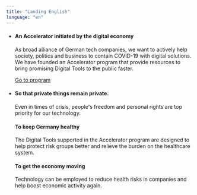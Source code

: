 ```yaml
---
title: "Landing English"
language: "en"
---
```


- #### An Accelerator initiated by the digital economy

  As broad alliance of German tech companies, we want to actively help society, politics and business to contain COVID-19 with digital solutions. We have founded an Accelerator program that provide resources to bring promising Digital Tools to the public faster.

  [Go to program](/en/program)

- #### So that private things remain private.

  Even in times of crisis, people's freedom and personal rights are top priority for our technology.

  #### To keep Germany healthy

  The Digital Tools supported in the Accelerator program are designed to help protect risk groups better and relieve the burden on the healthcare system.

  #### To get the economy moving

  Technology can be employed to reduce health risks in companies and help boost economic activity again.
